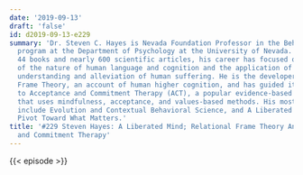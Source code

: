 ```yaml
---
date: '2019-09-13'
draft: 'false'
id: d2019-09-13-e229
summary: 'Dr. Steven C. Hayes is Nevada Foundation Professor in the Behavior Analysis
  program at the Department of Psychology at the University of Nevada. An author of
  44 books and nearly 600 scientific articles, his career has focused on an analysis
  of the nature of human language and cognition and the application of this to the
  understanding and alleviation of human suffering. He is the developer of Relational
  Frame Theory, an account of human higher cognition, and has guided its extension
  to Acceptance and Commitment Therapy (ACT), a popular evidence-based form of psychotherapy
  that uses mindfulness, acceptance, and values-based methods. His most recent books
  include Evolution and Contextual Behavioral Science, and A Liberated Mind: How to
  Pivot Toward What Matters.'
title: '#229 Steven Hayes: A Liberated Mind; Relational Frame Theory And Acceptance
  and Commitment Therapy'
---
```

{{< episode >}}
